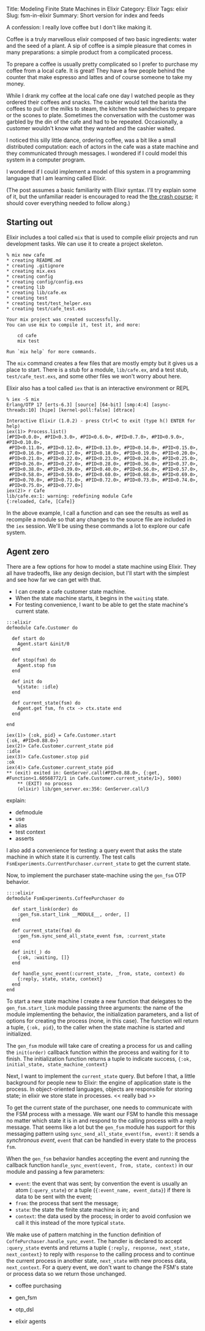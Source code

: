 Title: Modeling Finite State Machines in Elixir
Category: Elixir
Tags: elixir
Slug: fsm-in-elixir
Summary: Short version for index and feeds

A confession: I really love coffee but I don't like making it.

Coffee is a truly marvellous elixir composed of two basic ingredients:
water and the seed of a plant. A sip of coffee is a simple pleasure
that comes in many preparations: a simple product from a complicated
process.

To prepare a coffee is usually pretty complicated so I prefer to
purchase my coffee from a local cafe. It is great! They have a few
people behind the counter that make espresso and lattes and of course
someone to take my money.

While I drank my coffee at the local cafe one day I watched people as
they ordered their coffees and snacks. The cashier would tell the
barista the coffees to pull or the milks to steam, the kitchen the
sandwiches to prepare or the scones to plate. Sometimes the
conversation with the customer was garbled by the din of the cafe and
had to be repeated. Occasionally, a customer wouldn't know what they
wanted and the cashier waited.

I noticed this silly little dance, ordering coffee, was a bit like a
small distributed computation: each of actors in the cafe was a state
machine and they communicated through messages. I wondered if I could
model this system in a computer program.

I wondered if I could implement a model of this system in a
programming language that I am learning called Elixir.

(The post assumes a basic familiarity with Elixir syntax. I'll try
explain some of it, but the unfamiliar reader is encouraged to read
the [the crash course](http://elixir-lang.org/crash-course.html); it
should cover everything needed to follow along.)

Starting out
------------

Elixir includes a tool called `mix` that is used to compile elixir
projects and run development tasks. We can use it to create a project
skeleton.

<!-- starting-out-1 -->

    % mix new cafe
    * creating README.md
    * creating .gitignore
    * creating mix.exs
    * creating config
    * creating config/config.exs
    * creating lib
    * creating lib/cafe.ex
    * creating test
    * creating test/test_helper.exs
    * creating test/cafe_test.exs
    
    Your mix project was created successfully.
    You can use mix to compile it, test it, and more:
    
        cd cafe
        mix test
    
    Run `mix help` for more commands.

The `mix` command creates a few files that are mostly empty but it
gives us a place to start. There is a stub for a module,
`lib/cafe.ex`, and a test stub, `test/cafe_test.exs`, and some other
files we won't worry about here.

Elixir also has a tool called `iex` that is an interactive environment
or REPL

    % iex -S mix
    Erlang/OTP 17 [erts-6.3] [source] [64-bit] [smp:4:4] [async-threads:10] [hipe] [kernel-poll:false] [dtrace]
    
    Interactive Elixir (1.0.2) - press Ctrl+C to exit (type h() ENTER for help)
    iex(1)> Process.list()
    [#PID<0.0.0>, #PID<0.3.0>, #PID<0.6.0>, #PID<0.7.0>, #PID<0.9.0>, #PID<0.10.0>,
     #PID<0.11.0>, #PID<0.12.0>, #PID<0.13.0>, #PID<0.14.0>, #PID<0.15.0>,
     #PID<0.16.0>, #PID<0.17.0>, #PID<0.18.0>, #PID<0.19.0>, #PID<0.20.0>,
     #PID<0.21.0>, #PID<0.22.0>, #PID<0.23.0>, #PID<0.24.0>, #PID<0.25.0>,
     #PID<0.26.0>, #PID<0.27.0>, #PID<0.28.0>, #PID<0.36.0>, #PID<0.37.0>,
     #PID<0.38.0>, #PID<0.39.0>, #PID<0.40.0>, #PID<0.56.0>, #PID<0.57.0>,
     #PID<0.58.0>, #PID<0.59.0>, #PID<0.60.0>, #PID<0.68.0>, #PID<0.69.0>,
     #PID<0.70.0>, #PID<0.71.0>, #PID<0.72.0>, #PID<0.73.0>, #PID<0.74.0>,
     #PID<0.75.0>, #PID<0.77.0>]
    iex(2)> r Cafe
    lib/cafe.ex:1: warning: redefining module Cafe
    {:reloaded, Cafe, [Cafe]}

In the above example, I call a function and can see the results as
well as recompile a module so that any changes to the source file are
included in the `iex` session. We'll be using these commands a lot to
explore our cafe system.

Agent zero
----------

There are a few options for how to model a state machine using
Elixir. They all have tradeoffs, like any design decision, but I'll
start with the simplest and see how far we can get with that.


- I can create a cafe customer state machine.
- When the state machine starts, it begins in the `waiting` state.
- For testing convenience, I want to be able to get the state
  machine's current state.

<!-- -->

    :::elixir
    defmodule Cafe.Customer do
    
      def start do
        Agent.start &init/0
      end
    
      def stop(fsm) do
        Agent.stop fsm
      end
    
      def init do
        %{state: :idle}
      end
    
      def current_state(fsm) do
        Agent.get fsm, fn ctx -> ctx.state end
      end
      
    end

<!-- -->

    iex(1)> {:ok, pid} = Cafe.Customer.start
    {:ok, #PID<0.88.0>}
    iex(2)> Cafe.Customer.current_state pid
    :idle
    iex(3)> Cafe.Customer.stop pid
    :ok
    iex(4)> Cafe.Customer.current_state pid
    ** (exit) exited in: GenServer.call(#PID<0.88.0>, {:get, #Function<1.60568772/1 in Cafe.Customer.current_state/1>}, 5000)
        ** (EXIT) no process
        (elixir) lib/gen_server.ex:356: GenServer.call/3


explain:

- defmodule
- use
- alias
- test context
- asserts

I also add a convenience for testing: a query event that asks the
state machine in which state it is currently. The test calls
`FsmExperiments.CurrentPurchaser.current_state` to get the current
state.

Now, to implement the purchaser state-machine using the `gen_fsm` OTP
behavior.

    ::::elixir
    defmodule FsmExperiments.CoffeePurchaser do

      def start_link(order) do
        :gen_fsm.start_link __MODULE__, order, []
      end

      def current_state(fsm) do
        :gen_fsm.sync_send_all_state_event fsm, :current_state
      end

      def init(_) do
        {:ok, :waiting, []}
      end

      def handle_sync_event(:current_state, _from, state, context) do
        {:reply, state, state, context}
      end
    end

To start a new state machine I create a new function that delegates to
the `gen_fsm.start_link` module passing three arguments: the name of
the module implementing the behavior, the initialization parameters,
and a list of options for creating the process (none, in this
case). The function will return a tuple, `{:ok, pid}`, to the caller
when the state machine is started and initialized.

The `gen_fsm` module will take care of creating a process for us and
calling the `init(order)` callback function within the process and
waiting for it to finish. The initialization function returns a tuple
to indicate success, `{:ok, initial_state, state_machine_context}`

Next, I want to implement the `current_state` query. But before I
that, a little background for people new to Elixir: the engine of
application state is the process. In object-oriented languages,
objects are responsible for storing state; in elixir we store state in
processes. << really bad >>

To get the current state of the purchaser, one needs to communicate
with the FSM process with a message. We want our FSM to handle this
message no matter which state it is in and respond to the calling
process with a reply message. That seems like a lot but the `gen_fsm`
module has support for this messaging pattern using
`sync_send_all_state_event(fsm, event)`: it sends a *synchronous
event*, `event` that can be handled in every state to the process
`fsm`.

When the `gen_fsm` behavior handles accepting the event and running
the callback function `handle_sync_event(event, from, state, context)`
in our module and passing a few parameters:

- `event`: the event that was sent; by convention the event is usually
   an atom (`:query_state`) or a tuple (`{:event_name, event_data}`)
   if there is data to be sent with the event;
- `from`: the process that sent the message;
- `state`: the state the finite state machine is in; and
- `context`: the data used by the process; in order to avoid confusion
  we call it this instead of the more typical `state`.

We make use of pattern matching in the function definition of
`CoffePurchaser.handle_sync_event`. The handler is declared to accept
`:query_state` events and returns a tuple `{:reply, response,
next_state, next_context}` to reply with `response` to the calling
process and to continue the current process in another state,
`next_state` with new process data, `next_context`. For a query event,
we don't want to change the FSM's state or process data so we return
those unchanged.


- coffee purchasing

- gen_fsm
- otp_dsl
- elixir agents
